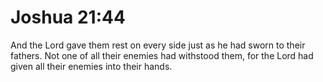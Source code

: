 # Joshua 21:44

And the Lord gave them rest on every side just as he had sworn to their fathers. Not one of all their enemies had withstood them, for the Lord had given all their enemies into their hands.
